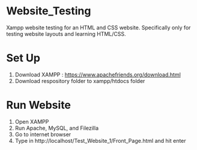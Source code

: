 # Website_Testing
Xampp website testing for an HTML and CSS website.
Specifically only for testing website layouts and learning HTML/CSS.

# Set Up
1) Download XAMPP : https://www.apachefriends.org/download.html
3) Download respository folder to xampp/htdocs folder

# Run Website
1) Open XAMPP   
3) Run Apache, MySQL, and Filezilla   
4) Go to internet browser   
5) Type in http://localhost/Test_Website_1/Front_Page.html and hit enter
